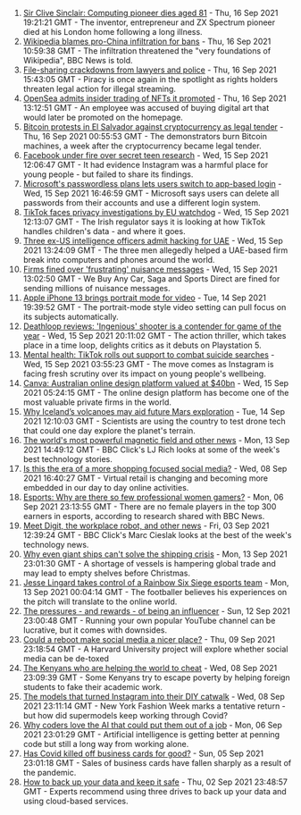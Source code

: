 1. [Sir Clive Sinclair: Computing pioneer dies aged 81](https://www.bbc.co.uk/news/uk-58587521?at_medium=RSS&at_campaign=KARANGA) - Thu, 16 Sep 2021 19:21:21 GMT - The inventor, entrepreneur and ZX Spectrum pioneer died at his London home following a long illness.
2. [Wikipedia blames pro-China infiltration for bans](https://www.bbc.co.uk/news/technology-58559412?at_medium=RSS&at_campaign=KARANGA) - Thu, 16 Sep 2021 10:59:38 GMT - The infiltration threatened the "very foundations of Wikipedia", BBC News is told.
3. [File-sharing crackdowns from lawyers and police](https://www.bbc.co.uk/news/technology-58583601?at_medium=RSS&at_campaign=KARANGA) - Thu, 16 Sep 2021 15:43:05 GMT - Piracy is once again in the spotlight as rights holders threaten legal action for illegal streaming.
4. [OpenSea admits insider trading of NFTs it promoted](https://www.bbc.co.uk/news/technology-58585342?at_medium=RSS&at_campaign=KARANGA) - Thu, 16 Sep 2021 13:12:51 GMT - An employee was accused of buying digital art that would later be promoted on the homepage.
5. [Bitcoin protests in El Salvador against cryptocurrency as legal tender](https://www.bbc.co.uk/news/world-latin-america-58579415?at_medium=RSS&at_campaign=KARANGA) - Thu, 16 Sep 2021 00:55:53 GMT - The demonstrators burn Bitcoin machines, a week after the cryptocurrency became legal tender.
6. [Facebook under fire over secret teen research](https://www.bbc.co.uk/news/technology-58570353?at_medium=RSS&at_campaign=KARANGA) - Wed, 15 Sep 2021 12:06:47 GMT - It had evidence Instagram was a harmful place for young people - but failed to share its findings.
7. [Microsoft's passwordless plans lets users switch to app-based login](https://www.bbc.co.uk/news/technology-58575954?at_medium=RSS&at_campaign=KARANGA) - Wed, 15 Sep 2021 16:46:59 GMT - Microsoft says users can delete all passwords from their accounts and use a different login system.
8. [TikTok faces privacy investigations by EU watchdog](https://www.bbc.co.uk/news/technology-58573049?at_medium=RSS&at_campaign=KARANGA) - Wed, 15 Sep 2021 12:13:07 GMT - The Irish regulator says it is looking at how TikTok handles children's data - and where it goes.
9. [Three ex-US intelligence officers admit hacking for UAE](https://www.bbc.co.uk/news/world-middle-east-58558690?at_medium=RSS&at_campaign=KARANGA) - Wed, 15 Sep 2021 13:24:09 GMT - The three men allegedly helped a UAE-based firm break into computers and phones around the world.
10. [Firms fined over 'frustrating' nuisance messages](https://www.bbc.co.uk/news/business-58564072?at_medium=RSS&at_campaign=KARANGA) - Wed, 15 Sep 2021 13:02:50 GMT - We Buy Any Car, Saga and Sports Direct are fined for sending millions of nuisance messages.
11. [Apple iPhone 13 brings portrait mode for video](https://www.bbc.co.uk/news/technology-58560011?at_medium=RSS&at_campaign=KARANGA) - Tue, 14 Sep 2021 19:39:52 GMT - The portrait-mode style video setting can pull focus on its subjects automatically.
12. [Deathloop reviews: 'Ingenious' shooter is a contender for game of the year](https://www.bbc.co.uk/news/entertainment-arts-58571363?at_medium=RSS&at_campaign=KARANGA) - Wed, 15 Sep 2021 20:11:02 GMT - The action thriller, which takes place in a time loop, delights critics as it debuts on Playstation 5.
13. [Mental health: TikTok rolls out support to combat suicide searches](https://www.bbc.co.uk/news/business-58567192?at_medium=RSS&at_campaign=KARANGA) - Wed, 15 Sep 2021 03:55:23 GMT - The move comes as Instagram is facing fresh scrutiny over its impact on young people's wellbeing.
14. [Canva: Australian online design platform valued at $40bn](https://www.bbc.co.uk/news/world-australia-58567722?at_medium=RSS&at_campaign=KARANGA) - Wed, 15 Sep 2021 05:24:15 GMT - The online design platform has become one of the most valuable private firms in the world.
15. [Why Iceland’s volcanoes may aid future Mars exploration](https://www.bbc.co.uk/news/technology-58104819?at_medium=RSS&at_campaign=KARANGA) - Tue, 14 Sep 2021 12:10:03 GMT - Scientists are using the country to test drone tech that could one day explore the planet's terrain.
16. [The world's most powerful magnetic field and other news](https://www.bbc.co.uk/news/technology-58549529?at_medium=RSS&at_campaign=KARANGA) - Mon, 13 Sep 2021 14:49:12 GMT - BBC Click's LJ Rich looks at some of the week's best technology stories.
17. [Is this the era of a more shopping focused social media?](https://www.bbc.co.uk/news/technology-57989365?at_medium=RSS&at_campaign=KARANGA) - Wed, 08 Sep 2021 16:40:27 GMT - Virtual retail is changing and becoming more embedded in our day to day online activities.
18. [Esports: Why are there so few professional women gamers?](https://www.bbc.co.uk/news/technology-58466374?at_medium=RSS&at_campaign=KARANGA) - Mon, 06 Sep 2021 23:13:55 GMT - There are no female players in the top 300 earners in esports, according to research shared with BBC News.
19. [Meet Digit, the workplace robot, and other news](https://www.bbc.co.uk/news/technology-58438225?at_medium=RSS&at_campaign=KARANGA) - Fri, 03 Sep 2021 12:39:24 GMT - BBC Click's Marc Cieslak looks at the best of the week's technology news.
20. [Why even giant ships can't solve the shipping crisis](https://www.bbc.co.uk/news/business-58479148?at_medium=RSS&at_campaign=KARANGA) - Mon, 13 Sep 2021 23:01:30 GMT - A shortage of vessels is hampering global trade and may lead to empty shelves before Christmas.
21. [Jesse Lingard takes control of a Rainbow Six Siege esports team](https://www.bbc.co.uk/news/newsbeat-58507739?at_medium=RSS&at_campaign=KARANGA) - Mon, 13 Sep 2021 00:04:14 GMT - The footballer believes his experiences on the pitch will translate to the online world.
22. [The pressures - and rewards - of being an influencer](https://www.bbc.co.uk/news/business-58487905?at_medium=RSS&at_campaign=KARANGA) - Sun, 12 Sep 2021 23:00:48 GMT - Running your own popular YouTube channel can be lucrative, but it comes with downsides.
23. [Could a reboot make social media a nicer place?](https://www.bbc.co.uk/news/business-58501172?at_medium=RSS&at_campaign=KARANGA) - Thu, 09 Sep 2021 23:18:54 GMT - A Harvard University project will explore whether social media can be de-toxed
24. [The Kenyans who are helping the world to cheat](https://www.bbc.co.uk/news/blogs-trending-58465189?at_medium=RSS&at_campaign=KARANGA) - Wed, 08 Sep 2021 23:09:39 GMT - Some Kenyans try to escape poverty by helping foreign students to fake their academic work.
25. [The models that turned Instagram into their DIY catwalk](https://www.bbc.co.uk/news/business-58474185?at_medium=RSS&at_campaign=KARANGA) - Wed, 08 Sep 2021 23:11:14 GMT - New York Fashion Week marks a tentative return - but how did supermodels keep working through Covid?
26. [Why coders love the AI that could put them out of a job](https://www.bbc.co.uk/news/business-57914432?at_medium=RSS&at_campaign=KARANGA) - Mon, 06 Sep 2021 23:01:29 GMT - Artificial intelligence is getting better at penning code but still a long way from working alone.
27. [Has Covid killed off business cards for good?](https://www.bbc.co.uk/news/business-58419842?at_medium=RSS&at_campaign=KARANGA) - Sun, 05 Sep 2021 23:01:18 GMT - Sales of business cards have fallen sharply as a result of the pandemic.
28. [How to back up your data and keep it safe](https://www.bbc.co.uk/news/business-58050387?at_medium=RSS&at_campaign=KARANGA) - Thu, 02 Sep 2021 23:48:57 GMT - Experts recommend using three drives to back up your data and using cloud-based services.
